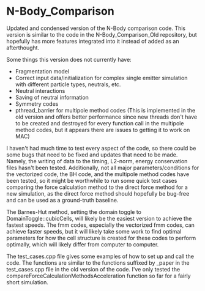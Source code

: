 # N-Body_Comparison

Updated and condensed version of the N-Body comparison code.
This version is similar to the code in the N-Body_Comparison_Old repository, but hopefully has more features integrated into it instead of added as an afterthought.

Some things this version does not currently have:
* Fragmentation model
* Correct input data/initialization for complex single emitter simulation with different particle types, neutrals, etc.
* Neutral interactions
* Saving of neutral information
* Symmetry codes
* pthread_barrier for multipole method codes (This is implemented in the old version and offers better performance since new threads don't have to be created and destroyed for every function call in the multipole method codes, but it appears there are issues to getting it to work on MAC)

I haven't had much time to test every aspect of the code, so there could be some bugs that need to be fixed and updates that need to be made.
Namely, the writing of data to the timing, L2-norm, energy conservation files hasn't been tested.
Additionally, not all major parameters/conditions for the vectorized code, the BH code, and the multipole method codes have been tested, so it might be worthwhile to run some quick test cases comparing the force calculation method to the direct force method for a new simulation, as the direct force method should hopefully be bug-free and can be used as a ground-truth baseline.

The Barnes-Hut method, setting the domain toggle to DomainToggle::cubicCells, will likely be the easiest version to achieve the fastest speeds.
The fmm codes, especially the vectorized fmm codes, can achieve faster speeds, but it will likely take some work to find optimal parameters for how the cell structure is created for these codes to perform optimally, which will likely differ from computer to computer.

The test_cases.cpp file gives some examples of how to set up and call the code.
The functions are similar to the functions suffixed by \_paper in the test_cases.cpp file in the old version of the code.
I've only tested the compareForceCalculationMethodsAcceleration function so far for a fairly short simulation.

